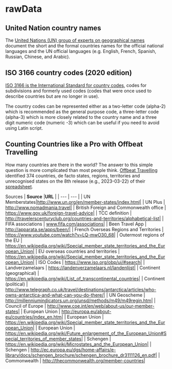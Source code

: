 # rawData

## United Nation country names
The [United Nations (UN) group of experts on geographical names ](https://unstats.un.org/unsd/geoinfo/UNGEGN/docs/26th-gegn-docs/WP/WP54_UNGEGN%20WG%20Country%20Names%20Document%202011.pdf) document the short and the formal countries names for the official national languages and the UN official languages (e.g. English, French, Spanish, Russian, Chinese, and Arabic).

## ISO 3166 country codes (2020 edition)

[ISO 3166 is the International Standard for country codes](https://www.iso.org/iso-3166-country-codes.html), codes for subdivisions and formerly used codes (codes that were once used to describe countries but are no longer in use).

The country codes can be represented either as a two-letter code (alpha-2) which is recommended as the general purpose code, a three-letter code (alpha-3) which is more closely related to the country name and a three digit numeric code (numeric -3) which can be useful if you need to avoid using Latin script.


## Counting Countries like a Pro with Offbeat Travelling

How many countries are there in the world? The answer to this simple question is more complicated than most people think. [Offbeat Travelling](https://www.offbeattravelling.com/) identified 374 countries, de facto states, regions, territories and unrecognised states on the 8th release (e.g., 2023-03-22) of their [spreadsheet](https://www.offbeattravelling.com/spreadsheet-make-sense-of-all-countries-territories-in-world/).

Sources
| **Source** |**URL** |
| --- | --- |
| UN Memberstates|http://www.un.org/en/member-states/index.html|
| UN Plus | http://www.nomadmania.travel|
| British Foreign and Commonwealth office | https://www.gov.uk/foreign-travel-advice|
| TCC definition | http://travelerscenturyclub.org/countries-and-territories/alphabetical-list|
| FIFA associations | www.fifa.com/associations|
| Been Travel App | http://apparata.se/apps/been/|
| French Overseas Regions and Territories | https://www.youtube.com/watch?v=LQ-mwO30_68|
| Outermost regions of the EU | https://en.wikipedia.org/wiki/Special_member_state_territories_and_the_European_Union|
| EU overseas countries and territories | https://en.wikipedia.org/wiki/Special_member_state_territories_and_the_European_Union|
| ISO Codes | https://www.iso.org/obp/ui/#search|
| Landverzamelaars | https://landenverzamelaars.nl/landenlijst|
| Continent (geographical) | https://en.wikipedia.org/wiki/List_of_transcontinental_countries|
| Continent (political) | http://www.telegraph.co.uk/travel/destinations/antarctica/articles/who-owns-antarctica-and-what-can-you-do-there/|
| UN Geoscheme | http://millenniumindicators.un.org/unsd/methods/m49/m49regin.htm|
| Council of Europe | http://www.coe.int/en/web/about-us/our-member-states|
| European Union | http://europa.eu/about-eu/countries/index_en.htm|
| European Union | https://en.wikipedia.org/wiki/Special_member_state_territories_and_the_European_Union|
| European Union | https://en.wikipedia.org/wiki/Future_enlargement_of_the_European_Union#Special_territories_of_member_states|
| Schengen | https://en.wikipedia.org/wiki/Microstates_and_the_European_Union|
| Schengen | http://ec.europa.eu/dgs/home-affairs/e-library/docs/schengen_brochure/schengen_brochure_dr3111126_en.pdf|
| Commonwealth | http://thecommonwealth.org/member-countries|
